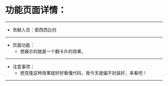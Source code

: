 # 功能页面详情：
---
+ 贡献人员：密西西比何
---
+ 页面功能：
   - 想展示的就是一个翻卡片的效果。
---
+ 注意事项：
   - 想克隆这种效果就好好看懂代码，我今天就偏不封装好，来看吧！
---